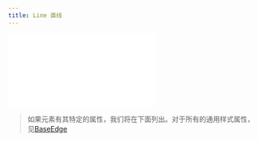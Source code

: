 ```yaml
---
title: Line 直线
---
```


<embed src="@/common/api/elements/edges/line.md"></embed>

> 如果元素有其特定的属性，我们将在下面列出。对于所有的通用样式属性，见[BaseEdge](./BaseEdge.zh.md)
